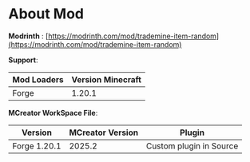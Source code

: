 # About Mod

**Modrinth** : [https://modrinth.com/mod/trademine-item-random](https://modrinth.com/mod/trademine-item-random)

**Support**:

|Mod Loaders  |Version Minecraft|
|-------------|-----------------|
|Forge        |1.20.1           |

́**MCreator WorkSpace File**:

|Version           |MCreator Version |Plugin                     |
|------------------|-----------------|---------------------------|
|Forge 1.20.1      |2025.2           |Custom plugin in  Source   |
